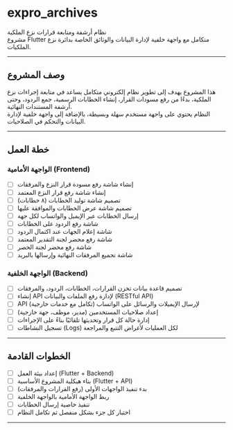 # expro_archives

نظام أرشفة ومتابعة قرارات نزع الملكية  
مشروع Flutter متكامل مع واجهة خلفية لإدارة البيانات والوثائق الخاصة بدائرة نزع الملكيات.

---

## وصف المشروع

هذا المشروع يهدف إلى تطوير نظام إلكتروني متكامل يساعد في متابعة إجراءات نزع الملكية، بدءًا من رفع مسودات القرار، إنشاء الخطابات الرسمية، جمع الردود، وحتى أرشفة المستندات النهائية.  
النظام يحتوي على واجهة مستخدم سهلة وبسيطة، بالإضافة إلى واجهة خلفية لإدارة البيانات والتحكم في الصلاحيات.

---

## خطة العمل

### الواجهة الأمامية (Frontend)

- [ ] إنشاء شاشة رفع مسودة قرار النزع والمرفقات  
- [ ] إنشاء شاشة رفع قرار النزع المعتمد  
- [ ] تصميم شاشة توليد الخطابات (٨ خطابات)  
- [ ] تصميم شاشة عرض الخطابات والموافقة عليها  
- [ ] إرسال الخطابات عبر الإيميل والواتساب لكل جهة  
- [ ] شاشة رفع الردود على الخطابات  
- [ ] شاشة إعلام الجهات عند اكتمال الردود  
- [ ] شاشة رفع محضر لجنة التقدير المعتمد  
- [ ] شاشة رفع محضر لجنة الحصر  
- [ ] شاشة تجميع المرفقات النهائية وإرسالها بالبريد  

### الواجهة الخلفية (Backend)

- [ ] تصميم قاعدة بيانات تخزن القرارات، الخطابات، الردود، والمرفقات  
- [ ] إنشاء API لإدارة رفع الملفات والبيانات (RESTful API)  
- [ ] API لإرسال الإيميلات والرسائل على الواتساب (تكامل مع خدمات خارجية)  
- [ ] إعداد صلاحيات المستخدمين (مدير، موظف، جهة خارجية)  
- [ ] إدارة حالة كل قرار وتحديثها تلقائيًا بناءً على الإجراءات  
- [ ] تسجيل النشاطات (Logs) لكل العمليات لأغراض التتبع والمراجعة  

---

## الخطوات القادمة

- [ ] إعداد بيئة العمل (Flutter + Backend)  
- [ ] بناء هيكلية المشروع الأساسية (Flutter + API)  
- [ ] بدء تنفيذ الواجهات الأولى (رفع القرارات والمرفقات)  
- [ ] ربط الواجهة الأمامية بالواجهة الخلفية  
- [ ] تنفيذ خاصية إرسال الخطابات  
- [ ] اختبار كل جزء بشكل منفصل ثم تكامل النظام  

---
